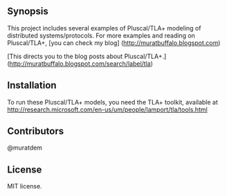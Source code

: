 ## Synopsis

This project includes several examples of Pluscal/TLA+ modeling of distributed systems/protocols.
For more examples and reading on Pluscal/TLA+, [you can check my blog] (http://muratbuffalo.blogspot.com)

[This directs you to the blog posts about Pluscal/TLA+.]
(http://muratbuffalo.blogspot.com/search/label/tla)

## Installation

To run these Pluscal/TLA+ models, you need the TLA+ toolkit, available at
http://research.microsoft.com/en-us/um/people/lamport/tla/tools.html

## Contributors

@muratdem

## License

MIT license.